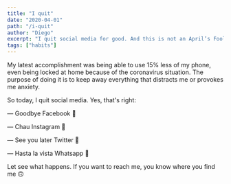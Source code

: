 ```yaml
---
title: "I quit"
date: "2020-04-01"
path: "/i-quit"
author: "Diego"
excerpt: "I quit social media for good. And this is not an April’s Fools joke 😅"
tags: ["habits"]
---
```


My latest accomplishment was being able to use 15% less of my phone, even being locked at home because of the coronavirus situation. The purpose of doing it is to keep away everything that distracts me or provokes me anxiety.

So today, I quit social media. Yes, that's right: 

&mdash; Goodbye Facebook 👋

&mdash; Chau Instagram 👋

&mdash; See you later Twitter 👋

&mdash; Hasta la vista Whatsapp 👋

Let see what happens. If you want to reach me, you know where you find me 🙃